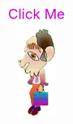 <center>
<a href="https://jrlazz.github.io/pindex.html" target="_blank" style="font-size:20.5pt;color:#c0c;text-decoration:none;">Click Me</a><br>
<a href="https://jrlazz.github.io/pindex.html" target="_blank"><img src="ag_baboy.gif"></img></a>
</center>

